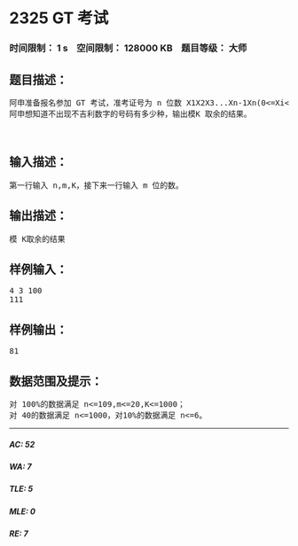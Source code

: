 # 2325 GT 考试   
### 时间限制： 1 s&nbsp;&nbsp;&nbsp;&nbsp;空间限制： 128000 KB&nbsp;&nbsp;&nbsp;&nbsp;题目等级： 大师  
## 题目描述：  

<pre>
阿申准备报名参加 GT 考试，准考证号为 n 位数 X1X2X3...Xn-1Xn(0<=Xi<=9)，他不希望准考证号上出现不吉利的数字。他的不吉利数字 A1A2A3...Am-1Am(0<=Ai<=9)有 m位，不出现是指 X1X2X3...Xn-1Xn中没有恰好一段等于 A1A2A3...Am-1Am。A1和 X1可以为0。   
阿申想知道不出现不吉利数字的号码有多少种，输出模K 取余的结果。   
  

</pre>
  
  
## 输入描述：  

<pre>
第一行输入 n,m,K，接下来一行输入 m 位的数。
</pre>
  
  
## 输出描述：  

<pre>
模 K取余的结果
</pre>
  
  
## 样例输入：  

<pre>
4 3 100   
111
</pre>
  
  
## 样例输出：  

<pre>
81 
</pre>
  
  
## 数据范围及提示：  

<pre>
对 100%的数据满足 n<=109,m<=20,K<=1000；  
对 40的数据满足 n<=1000，对10%的数据满足 n<=6。
</pre>
  
  
***  

##### AC: 52  
##### WA: 7  
##### TLE: 5  
##### MLE: 0  
##### RE: 7  
